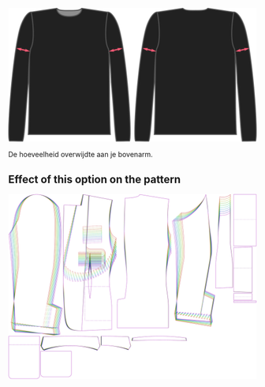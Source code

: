 ![De factor voor biceps overwijdte bij Brian](./bicepsease.svg)

De hoeveelheid overwijdte aan je bovenarm.


## Effect of this option on the pattern
![This image shows the effect of this option by superimposing several variants that have a different value for this option](jaeger_bicepsease_sample.svg "Effect of this option on the pattern")